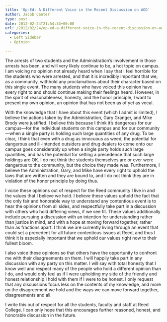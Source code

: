 ```yaml
---
title: 'Op-Ed: A Different Voice in the Recent Discussion on AOD'
author: Jacob Canter
type: post
date: 2012-02-24T21:54:33+00:00
url: /2012/02/24/op-ed-a-different-voice-in-the-recent-discussion-on-aod/
categories:
  - Left Sidebar
  - Opinion

---
```

The arrests of two students and the Administration’s involvement in those arrests has been, and will very likely continue to be, a hot topic on campus. I am voicing no opinion not already heard when I say that I feel horrible for the students who were arrested, and that it is incredibly important that we, as a community, withhold any proclamations about their character based on this single event. The many students who have voiced this opinion have every right to and should continue making their feelings heard. However, in the spirit of reasonableness, honesty, and the honor principle, I want to present my own opinion, an opinion that has not been as of yet as vocal.

With the knowledge that I have about this event (which I admit is limited), I believe the actions taken by the Administration, Gary Granger, and Mike Brody were justified. I believe this because I think it’s dangerous for our campus—for the individual students on this campus and for our community—when a single party is holding such large quantities of any drug. To be clear, I think that even with a drug as innocuous as weed, the potential for dangerous and ill-intended outsiders and drug dealers to come onto our campus goes considerably up when a single party holds such large quantities, and has the potential for setting a precedence that such large holdings are OK. I do not think the students themselves are or ever were dangerous to the community, but the choice they made was. Furthermore, I believe the Administration, Gary, and Mike have every right to uphold the laws that are written and they are bound to, and I do not think they are in violation of the honor principle by doing thus.

I voice these opinions out of respect for the Reed community I live in and the values that I believe we hold. I believe these values uphold the fact that the only fair and honorable way to understand any contentious event is to hear the opinions from all sides, and respectfully take part in a discussion with others who hold differing views, if we see fit. These values additionally include pursuing a discussion with an intention for understanding rather than justice in mind, and with a hope at moving forward together, rather than as fractions apart. I think we are currently living through an event that could set a precedent for all future contentious issues at Reed, and thus I think it is especially important that we uphold our values right now to their fullest bloom.

I also voice these opinions so that others have the opportunity to confront me with their disagreements on them. I will happily take part in any discussion with any party on this matter. I will say with total honesty that I know well and respect many of the people who hold a different opinion than I do, and would only feel as if I were upholding my side of the friendly and honest relationship I hold with them if I were to be honest. I only request that any discussions focus less on the contents of my knowledge, and more on the disagreement we hold and the ways we can move forward together, disagreements and all.

I write this out of respect for all the students, faculty and staff at Reed College. I can only hope that this encourages further reasoned, honest, and honorable discussion in the future.